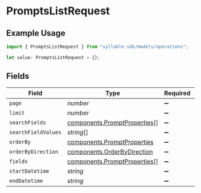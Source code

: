 # PromptsListRequest

## Example Usage

```typescript
import { PromptsListRequest } from "syllable-sdk/models/operations";

let value: PromptsListRequest = {};
```

## Fields

| Field                                                                        | Type                                                                         | Required                                                                     | Description                                                                  |
| ---------------------------------------------------------------------------- | ---------------------------------------------------------------------------- | ---------------------------------------------------------------------------- | ---------------------------------------------------------------------------- |
| `page`                                                                       | *number*                                                                     | :heavy_minus_sign:                                                           | N/A                                                                          |
| `limit`                                                                      | *number*                                                                     | :heavy_minus_sign:                                                           | N/A                                                                          |
| `searchFields`                                                               | [components.PromptProperties](../../models/components/promptproperties.md)[] | :heavy_minus_sign:                                                           | N/A                                                                          |
| `searchFieldValues`                                                          | *string*[]                                                                   | :heavy_minus_sign:                                                           | N/A                                                                          |
| `orderBy`                                                                    | [components.PromptProperties](../../models/components/promptproperties.md)   | :heavy_minus_sign:                                                           | N/A                                                                          |
| `orderByDirection`                                                           | [components.OrderByDirection](../../models/components/orderbydirection.md)   | :heavy_minus_sign:                                                           | N/A                                                                          |
| `fields`                                                                     | [components.PromptProperties](../../models/components/promptproperties.md)[] | :heavy_minus_sign:                                                           | N/A                                                                          |
| `startDatetime`                                                              | *string*                                                                     | :heavy_minus_sign:                                                           | N/A                                                                          |
| `endDatetime`                                                                | *string*                                                                     | :heavy_minus_sign:                                                           | N/A                                                                          |